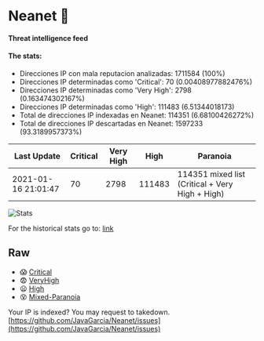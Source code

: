 # Neanet :hocho:
#### Threat intelligence feed
#### The stats:

- Direcciones IP con mala reputacion analizadas: 1711584 (100%)
- Direcciones IP determinadas como 'Critical':  70 (0.00408977882476%)
- Direcciones IP determinadas como 'Very High':  2798 (0.163474302167%)
- Direcciones IP determinadas como 'High':  111483 (6.51344018173)
- Total de direcciones IP indexadas en Neanet:  114351 (6.68100426272%)
- Total de direcciones IP descartadas en Neanet:  1597233 (93.3189957373%)

| Last Update | Critical | Very High | High | Paranoia |
| --- | --- | --- | --- | --- |
| 2021-01-16 21:01:47 | 70 | 2798 | 111483 | 114351 mixed list (Critical + Very High + High)|

![Stats](https://docs.google.com/spreadsheets/d/e/2PACX-1vSnaNMIXVabIpDJjufMlzH7poXnshF3mgd8Is1g9ytUEzVsP5my4Trn8f-xkoLLQ38xpL3HtmUexLo6/pubchart?oid=501124687&format=image)

For the historical stats go to: [link](/stats.csv)
## Raw
- :scream: [Critical](https://raw.githubusercontent.com/JavaGarcia/Neanet/master/blacklists/neanet_critical.txt)
- :fearful: [VeryHigh](https://raw.githubusercontent.com/JavaGarcia/Neanet/master/blacklists/neanet_veryHigh.txtt)
- :frowning: [High](https://raw.githubusercontent.com/JavaGarcia/Neanet/master/blacklists/neanet_high.txt)
- :dizzy_face: [Mixed-Paranoia](https://raw.githubusercontent.com/JavaGarcia/Neanet/master/blacklists/neanet_all.txt)


Your IP is indexed? You may request to takedown. [https://github.com/JavaGarcia/Neanet/issues](https://github.com/JavaGarcia/Neanet/issues)



























































































































































































































































































































































































































































































































































































































































































































































































































































































































































































































































































































































































































































































































































































































































































































































































































































































































































































































































































































































































































































































































































































































































































































































































































































































































































































































































































































































































































































































































































































































































































































































































































































































































































































































































































































































































































































































